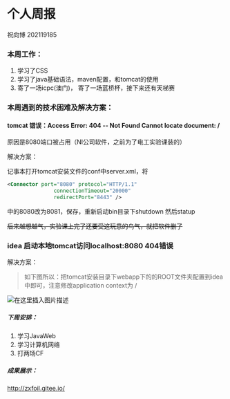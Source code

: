 # 个人周报

祝向博 202119185

### 本周工作：

1. 学习了CSS
2. 学习了java基础语法，maven配置，和tomcat的使用
3. 寄了一场icpc(澳门)， 寄了一场蓝桥杯，接下来还有天梯赛

### 本周遇到的技术困难及解决方案：

#### tomcat 错误：Access Error: 404 -- Not Found Cannot locate document: /

原因是8080端口被占用（NI公司软件，之前为了电工实验课装的）

解决方案：

记事本打开tomcat安装文件的conf中server.xml，将

```xml
<Connector port="8080" protocol="HTTP/1.1"
               connectionTimeout="20000"
               redirectPort="8443" />
```

中的8080改为8081，保存，重新启动bin目录下shutdown 然后statup

~~后来越想越气，实验课上完了还要受这玩意的鸟气，就把软件删了~~



### idea 启动本地tomcat访问localhost:8080 404错误

解决方案：

> 如下图所以：把tomcat安装目录下webapp下的的ROOT文件夹配置到idea中即可，注意修改application context为 /

![在这里插入图片描述](https://img-blog.csdnimg.cn/20190924154417347.png?x-oss-process=image/watermark,type_ZmFuZ3poZW5naGVpdGk,shadow_10,text_aHR0cHM6Ly9ibG9nLmNzZG4ubmV0L3UwMTI0NjEwOTA=,size_16,color_FFFFFF,t_70)

##### 下周安排：

1. 学习JavaWeb
2. 学习计算机网络
3. 打两场CF

##### 成果展示：

http://zxfoil.gitee.io/